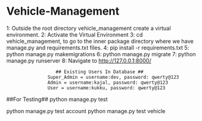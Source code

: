 # Vehicle-Management

1: Outside the root directory vehicle_management create a virtual environment.
2: Activate the Virtual Environment
3: cd vehicle_management, to go to the inner package directory where we have manage.py and requirements.txt files.
4: pip install -r requirements.txt
5: python manage.py makemigrations
6: python manage.py migrate
7: python manage.py runserver
8: Navigate to http://127.0.0.1:8000/

                      ## Existing Users In Database ##
                   Super_Admin = username:dev, password: qwerty@123
                   Admin = username:kajal, password: qwerty@123
                   User = username:kukku, password: qwerty@123


##For Testing##
python manage.py test

python manage.py test account
python manage.py test vehicle
